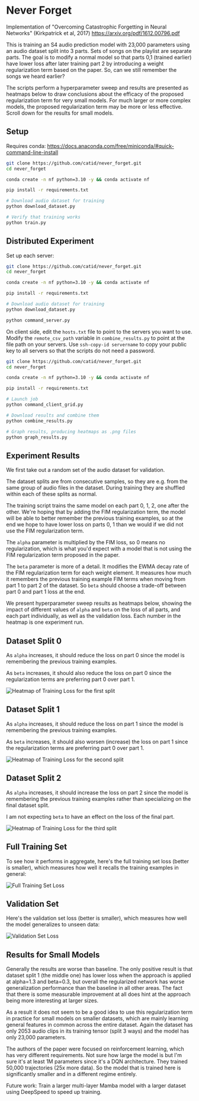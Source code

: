 # Never Forget

Implementation of "Overcoming Catastrophic Forgetting in Neural Networks" (Kirkpatrick et al, 2017) https://arxiv.org/pdf/1612.00796.pdf

This is training an S4 audio prediction model with 23,000 parameters using an audio dataset split into 3 parts.  Sets of songs on the playlist are separate parts.  The goal is to modify a normal model so that parts 0,1 (trained earlier) have lower loss after later training part 2 by introducing a weight regularization term based on the paper.  So, can we still remember the songs we heard earlier?

The scripts perform a hyperparameter sweep and results are presented as heatmaps below to draw conclusions about the efficacy of the proposed regularization term for very small models.  For much larger or more complex models, the proposed regularization term may be more or less effective.  Scroll down for the results for small models.

## Setup

Requires conda: https://docs.anaconda.com/free/miniconda/#quick-command-line-install

```bash
git clone https://github.com/catid/never_forget.git
cd never_forget

conda create -n nf python=3.10 -y && conda activate nf

pip install -r requirements.txt

# Download audio dataset for training
python download_dataset.py

# Verify that training works
python train.py
```

## Distributed Experiment

Set up each server:

```bash
git clone https://github.com/catid/never_forget.git
cd never_forget

conda create -n nf python=3.10 -y && conda activate nf

pip install -r requirements.txt

# Download audio dataset for training
python download_dataset.py

python command_server.py
```

On client side, edit the `hosts.txt` file to point to the servers you want to use.  Modify the `remote_csv_path` variable in `combine_results.py` to point at the file path on your servers.  Use `ssh-copy-id servername` to copy your public key to all servers so that the scripts do not need a password.

```bash
git clone https://github.com/catid/never_forget.git
cd never_forget

conda create -n nf python=3.10 -y && conda activate nf

pip install -r requirements.txt

# Launch job
python command_client_grid.py

# Download results and combine them
python combine_results.py

# Graph results, producing heatmaps as .png files
python graph_results.py
```

## Experiment Results

We first take out a random set of the audio dataset for validation.

The dataset splits are from consecutive samples, so they are e.g. from the same group of audio files in the dataset.  During training they are shuffled within each of these splits as normal.

The training script trains the same model on each part 0, 1, 2, one after the other.  We're hoping that by adding the FIM regularization term, the model will be able to better remember the previous training examples, so at the end we hope to have lower loss on parts 0, 1 than we would if we did not use the FIM regularization term.

The `alpha` parameter is multiplied by the FIM loss, so 0 means no regularization, which is what you'd expect with a model that is not using the FIM regularization term proposed in the paper.

The `beta` parameter is more of a detail.  It modifies the EWMA decay rate of the FIM regularization term for each weight element.  It measures how much it remembers the previous training example FIM terms when moving from part 1 to part 2 of the dataset.  So `beta` should choose a trade-off between part 0 and part 1 loss at the end.

We present hyperparameter sweep results as heatmaps below, showing the impact of different values of `alpha` and `beta` on the loss of all parts, and each part individually, as well as the validation loss.  Each number in the heatmap is one experiment run.

## Dataset Split 0

As `alpha` increases, it should reduce the loss on part 0 since the model is remembering the previous training examples.

As `beta` increases, it should also reduce the loss on part 0 since the regularization terms are preferring part 0 over part 1.

![Heatmap of Training Loss for the first split](train_loss_0_heatmap.png)

## Dataset Split 1

As `alpha` increases, it should reduce the loss on part 1 since the model is remembering the previous training examples.

As `beta` increases, it should also worsen (increase) the loss on part 1 since the regularization terms are preferring part 0 over part 1.

![Heatmap of Training Loss for the second split](train_loss_1_heatmap.png)

## Dataset Split 2

As `alpha` increases, it should increase the loss on part 2 since the model is remembering the previous training examples rather than specializing on the final dataset split.

I am not expecting `beta` to have an effect on the loss of the final part.

![Heatmap of Training Loss for the third split](train_loss_2_heatmap.png)

## Full Training Set

To see how it performs in aggregate, here's the full training set loss (better is smaller), which measures how well it recalls the training examples in general:

![Full Training Set Loss](train_loss_full_heatmap.png)

## Validation Set

Here's the validation set loss (better is smaller), which measures how well the model generalizes to unseen data:

![Validation Set Loss](val_loss_heatmap.png)

## Results for Small Models

Generally the results are worse than baseline.  The only positive result is that dataset split 1 (the middle one) has lower loss when the approach is applied at alpha=1.3 and beta=0.3, but overall the regularized network has worse generalization performance than the baseline in all other areas.  The fact that there is some measurable improvement at all does hint at the approach being more interesting at larger sizes.

As a result it does not seem to be a good idea to use this regularization term in practice for small models on smaller datasets, which are mainly learning general features in common across the entire dataset.  Again the dataset has only 2053 audio clips in its training tensor (split 3 ways) and the model has only 23,000 parameters.

The authors of the paper were focused on reinforcement learning, which has very different requirements.  Not sure how large the model is but I'm sure it's at least 1M parameters since it's a DQN architecture.  They trained 50,000 trajectories (25x more data).  So the model that is trained here is significantly smaller and in a different regime entirely.

Future work: Train a larger multi-layer Mamba model with a larger dataset using DeepSpeed to speed up training.
